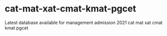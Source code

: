 # cat-mat-xat-cmat-kmat-pgcet
Latest database available for management admission 2021 cat mat xat cmat kmat pgcet
